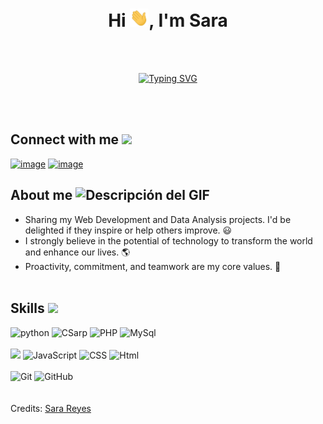 <h1 align="center">Hi <img src="https://raw.githubusercontent.com/ABSphreak/ABSphreak/master/gifs/Hi.gif" width="30px">, I'm Sara</h1>
<br><br>
<p align="center">
  <a href="https://git.io/typing-svg"><img src="https://readme-typing-svg.demolab.com?font=Turret+Road&pause=1000&color=BE76F7&background=FF000000&width=435&lines=FULL-STACK+DEVELOPER+%26+DATA+ANALYST" alt="Typing SVG" /></a>
</p>
<br><br>
<h2>
  Connect with me
  <img src="https://user-images.githubusercontent.com/74038190/214644145-264f4759-7633-441e-9d67-d8dda9d50d26.gif" width="80px">
</h2>

[![image](https://img.shields.io/badge/LinkedIn-0077B5?style=for-the-badge&logo=linkedin&logoColor=white)](https://www.linkedin.com/in/sarareyesgrao/)
[![image](https://img.shields.io/badge/Gmail-D14836?style=for-the-badge&logo=gmail&logoColor=white)](mailto:sarareyesgrao@gmail.com)

<h2>
  About me
  <img src="https://i.giphy.com/media/v1.Y2lkPTc5MGI3NjExanZoMTB5azA2ZHowYnlydGpya2R6bDRmZmxtaTFhNnJzaGJiZXo2dyZlcD12MV9pbnRlcm5hbF9naWZfYnlfaWQmY3Q9cw/2DMN31jEeBLVJQGXz6/giphy.gif" width="60" height="auto" alt="Descripción del GIF">

</h2>

* Sharing my Web Development and Data Analysis projects. I'd be delighted if they inspire or help others improve. 😃
*  I strongly believe in the potential of technology to transform the world and enhance our lives. 🌎
*  Proactivity, commitment, and teamwork are my core values. 💪
<br><br>
<h2> 
  Skills
  <img src = "https://media2.giphy.com/media/QssGEmpkyEOhBCb7e1/giphy.gif?cid=ecf05e47a0n3gi1bfqntqmob8g9aid1oyj2wr3ds3mg700bl&rid=giphy.gif" width = 32px>
</h2>
<div>
  <img src ="https://img.shields.io/badge/Python-3776AB?style=for-the-badge&logo=python&logoColor=white" alt="python">
  <img src ="https://img.shields.io/badge/c%23-%234B275F.svg?style=for-the-badge&logo=csharp&logoColor=white" alt="CSarp">
  <img src ="https://img.shields.io/badge/php-%23777BB4.svg?style=for-the-badge&logo=php&logoColor=white" alt="PHP">  
  <img src ="https://img.shields.io/badge/mysql-4479A1.svg?style=for-the-badge&logo=mysql&logoColor=white" alt="MySql">  
</div>
</br>
<div>
  <img src="https://img.shields.io/badge/react%20-%2320232a.svg?&style=for-the-badge&logo=react&logoColor=%2361DAFB"/> 
  <img src ="https://img.shields.io/badge/javascript-%23323330.svg?style=for-the-badge&logo=javascript&logoColor=%23F7DF1E" alt="JavaScript">
  <img src ="https://img.shields.io/badge/css-%231572B6.svg?style=for-the-badge&logo=css&logoColor=white" alt="CSS"> 
  <img src ="https://img.shields.io/badge/html-%23E34F26.svg?style=for-the-badge&logo=html&logoColor=white" alt="Html">
</div>
</br>
<div>
  <img src ="https://img.shields.io/badge/git-%23F05033.svg?style=for-the-badge&logo=git&logoColor=white" alt="Git">
  <img src ="https://img.shields.io/badge/github-%23121011.svg?style=for-the-badge&logo=github&logoColor=white" alt="GitHub">   
</div>
<br>
<br>
Credits: <a href="https://github.com/sararg-dev">Sara Reyes</a>

